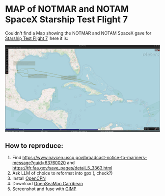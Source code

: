 # MAP of NOTMAR and NOTAM SpaceX Starship Test Flight 7
Couldn't find a Map showing the NOTMAR and NOTAM SpaceX gave for [Starship Test Flight 7](https://en.wikipedia.org/wiki/Starship_flight_test_7), here it is:

![Map with NOTAM and NOTMAR for SpaceX Starship Test Flight 7](Map_NOTMAR_NOTAM_SpaceX_Starship_Test_Flight_7.png "Map with NOTAM and NOTMAR for SpaceX Starship Test Flight 7")


## How to reproduce:
1. Find https://www.navcen.uscg.gov/broadcast-notice-to-mariners-message?guid=63760020 and https://tfr.faa.gov/save_pages/detail_5_3363.html 
2. Ask LLM of choice to reformat into gpx (, check?)
3. Install [OpenCPN](https://opencpn.org/) 
4. Download [OpenSeaMap Carribean](https://map2.openseamap.org/#/download/.*/null?lat=35.0245&lon=-63.2636&zoom=3&layers=A10001011000&lang=en)
5. Screenshot and fuse with [GIMP](https://www.gimp.org/)
